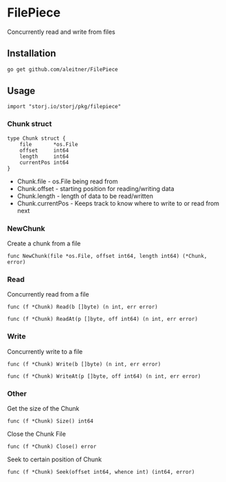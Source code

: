 # FilePiece

Concurrently read and write from files

## Installation
```BASH
go get github.com/aleitner/FilePiece
```

## Usage
```Golang
import "storj.io/storj/pkg/filepiece"
```

### Chunk struct
```Golang
type Chunk struct {
	file       *os.File
	offset     int64
	length     int64
	currentPos int64
}
```
* Chunk.file - os.File being read from
* Chunk.offset - starting position for reading/writing data
* Chunk.length - length of data to be read/written
* Chunk.currentPos - Keeps track to know where to write to or read from next

### NewChunk
Create a chunk from a file
```Golang
func NewChunk(file *os.File, offset int64, length int64) (*Chunk, error)
```

### Read
Concurrently read from a file
```Golang
func (f *Chunk) Read(b []byte) (n int, err error)
```
```Golang
func (f *Chunk) ReadAt(p []byte, off int64) (n int, err error)
```

### Write
Concurrently write to a file
```Golang
func (f *Chunk) Write(b []byte) (n int, err error)
```
```Golang
func (f *Chunk) WriteAt(p []byte, off int64) (n int, err error)
```

### Other
Get the size of the Chunk
```Golang
func (f *Chunk) Size() int64
```

Close the Chunk File
```Golang
func (f *Chunk) Close() error
```

Seek to certain position of Chunk
```Golang
func (f *Chunk) Seek(offset int64, whence int) (int64, error)
```
